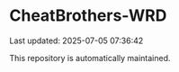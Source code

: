 # CheatBrothers-WRD

Last updated: 2025-07-05 07:36:42

This repository is automatically maintained.
